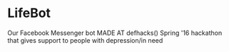 # LifeBot
Our Facebook Messenger bot MADE AT defhacks() Spring '16 hackathon that gives support to people with depression/in need
